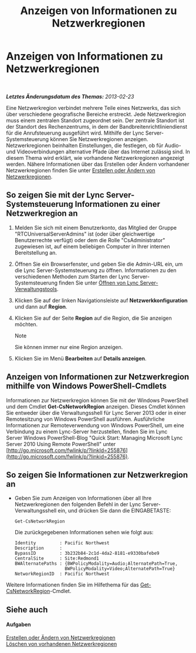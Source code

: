 ﻿---
title: Anzeigen von Informationen zu Netzwerkregionen
TOCTitle: Anzeigen von Informationen zu Netzwerkregionen
ms:assetid: 665740d0-a3ed-460f-8337-5ed945f90589
ms:mtpsurl: https://technet.microsoft.com/de-de/library/JJ688076(v=OCS.15)
ms:contentKeyID: 49890771
ms.date: 05/19/2016
mtps_version: v=OCS.15
ms.translationtype: HT
---

# Anzeigen von Informationen zu Netzwerkregionen

 

_**Letztes Änderungsdatum des Themas:** 2013-02-23_

Eine Netzwerkregion verbindet mehrere Teile eines Netzwerks, das sich über verschiedene geografische Bereiche erstreckt. Jede Netzwerkregion muss einem zentralen Standort zugeordnet sein. Der zentrale Standort ist der Standort des Rechenzentrums, in dem der Bandbreitenrichtliniendienst für die Anrufsteuerung ausgeführt wird. Mithilfe der Lync Server-Systemsteuerung können Sie Netzwerkregionen anzeigen. Netzwerkregionen beinhalten Einstellungen, die festlegen, ob für Audio- und Videoverbindungen alternative Pfade über das Internet zulässig sind. In diesem Thema wird erklärt, wie vorhandene Netzwerkregionen angezeigt werden. Nähere Informationen über das Erstellen oder Ändern vorhandener Netzwerkregionen finden Sie unter [Erstellen oder Ändern von Netzwerkregionen](lync-server-2013-creating-or-modifying-network-regions.md).

## So zeigen Sie mit der Lync Server-Systemsteuerung Informationen zu einer Netzwerkregion an

1.  Melden Sie sich mit einem Benutzerkonto, das Mitglied der Gruppe "RTCUniversalServerAdmins" ist (oder über gleichwertige Benutzerrechte verfügt) oder dem die Rolle "CsAdministrator" zugewiesen ist, auf einem beliebigen Computer in Ihrer internen Bereitstellung an.

2.  Öffnen Sie ein Browserfenster, und geben Sie die Admin-URL ein, um die Lync Server-Systemsteuerung zu öffnen. Informationen zu den verschiedenen Methoden zum Starten der Lync Server-Systemsteuerung finden Sie unter [Öffnen von Lync Server-Verwaltungstools](lync-server-2013-open-lync-server-administrative-tools.md).

3.  Klicken Sie auf der linken Navigationsleiste auf **Netzwerkkonfiguration** und dann auf **Region**.

4.  Klicken Sie auf der Seite **Region** auf die Region, die Sie anzeigen möchten.
    

    > [!NOTE]
    > Sie können immer nur eine Region anzeigen.



5.  Klicken Sie im Menü **Bearbeiten** auf **Details anzeigen**.

## Anzeigen von Informationen zur Netzwerkregion mithilfe von Windows PowerShell-Cmdlets

Informationen zur Netzwerkregion können Sie mit der Windows PowerShell und dem Cmdlet **Get-CsNetworkRegion** anzeigen. Dieses Cmdlet können Sie entweder über die Verwaltungsshell für Lync Server 2013 oder in einer Remotesitzung von Windows PowerShell ausführen. Ausführliche Informationen zur Remoteverwendung von Windows PowerShell, um eine Verbindung zu einem Lync-Server herzustellen, finden Sie im Lync Server Windows PowerShell-Blog "Quick Start: Managing Microsoft Lync Server 2010 Using Remote PowerShell" unter [http://go.microsoft.com/fwlink/p/?linkId=255876](http://go.microsoft.com/fwlink/p/?linkid=255876).

## So zeigen Sie Informationen zur Netzwerkregion an

  - Geben Sie zum Anzeigen von Informationen über all Ihre Netzwerkregionen den folgenden Befehl in der Lync Server-Verwaltungsshell ein, und drücken Sie dann die EINGABETASTE:
    
        Get-CsNetworkRegion
    
    Die zurückgegebenen Informationen sehen wie folgt aus:
    
        Identity         : Pacific Northwest
        Description      :
        BypassID         : 3b232b84-2c1d-4da2-8181-e9330bafebe9
        CentralSite      : Site:Redmond1
        BWAlternatePaths : {BWPolicyModality=Audio;AlternatePath=True, 
                           BWPolicyModality=Video;AlternatePath=True}
        NetworkRegionID  : Pacific Northwest

Weitere Informationen finden Sie im Hilfethema für das [Get-CsNetworkRegion](https://docs.microsoft.com/en-us/powershell/module/skype/Get-CsNetworkRegionLink)-Cmdlet.

## Siehe auch

#### Aufgaben

[Erstellen oder Ändern von Netzwerkregionen](lync-server-2013-creating-or-modifying-network-regions.md)  
[Löschen von vorhandenen Netzwerkregionen](lync-server-2013-deleting-existing-network-regions.md)

